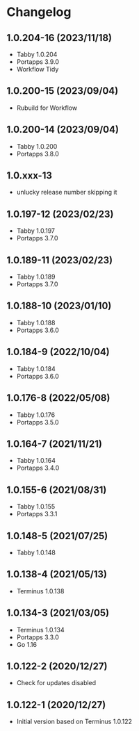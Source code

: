 # Changelog

## 1.0.204-16 (2023/11/18)

* Tabby 1.0.204
* Portapps 3.9.0
* Workflow Tidy

## 1.0.200-15 (2023/09/04)

* Rubuild for Workflow

## 1.0.200-14 (2023/09/04)

* Tabby 1.0.200
* Portapps 3.8.0

## 1.0.xxx-13

* unlucky release number skipping it

## 1.0.197-12 (2023/02/23)

* Tabby 1.0.197
* Portapps 3.7.0

## 1.0.189-11 (2023/02/23)

* Tabby 1.0.189
* Portapps 3.7.0

## 1.0.188-10 (2023/01/10)

* Tabby 1.0.188
* Portapps 3.6.0

## 1.0.184-9 (2022/10/04)

* Tabby 1.0.184
* Portapps 3.6.0

## 1.0.176-8 (2022/05/08)

* Tabby 1.0.176
* Portapps 3.5.0

## 1.0.164-7 (2021/11/21)

* Tabby 1.0.164
* Portapps 3.4.0

## 1.0.155-6 (2021/08/31)

* Tabby 1.0.155
* Portapps 3.3.1

## 1.0.148-5 (2021/07/25)

* Tabby 1.0.148

## 1.0.138-4 (2021/05/13)

* Terminus 1.0.138

## 1.0.134-3 (2021/03/05)

* Terminus 1.0.134
* Portapps 3.3.0
* Go 1.16

## 1.0.122-2 (2020/12/27)

* Check for updates disabled

## 1.0.122-1 (2020/12/27)

* Initial version based on Terminus 1.0.122
